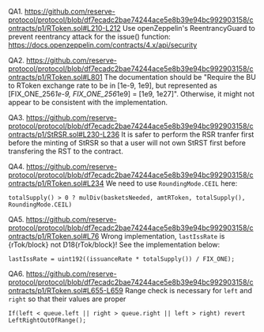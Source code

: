 QA1. https://github.com/reserve-protocol/protocol/blob/df7ecadc2bae74244ace5e8b39e94bc992903158/contracts/p1/RToken.sol#L210-L212
Use openZeppelin's ReentrancyGuard to prevent reentrancy attack for the issue() function:
https://docs.openzeppelin.com/contracts/4.x/api/security

QA2. https://github.com/reserve-protocol/protocol/blob/df7ecadc2bae74244ace5e8b39e94bc992903158/contracts/p1/RToken.sol#L801
The documentation should be "Require the BU to RToken exchange rate to be in [1e-9, 1e9], but represented as 
[FIX_ONE_256*1e-9, FIX_ONE_256*1e9] =  [1e9, 1e27]". Otherwise, it might not appear to be consistent with the implementation.
 
QA3. https://github.com/reserve-protocol/protocol/blob/df7ecadc2bae74244ace5e8b39e94bc992903158/contracts/p1/StRSR.sol#L230-L236
It is safer to perform the RSR tranfer first before the minting of StRSR so that a user will not own StRST first before transfering the RST to the contract.

QA4. https://github.com/reserve-protocol/protocol/blob/df7ecadc2bae74244ace5e8b39e94bc992903158/contracts/p1/RToken.sol#L234
We need to use ``RoundingMode.CEIL`` here:
```
totalSupply() > 0 ? mulDiv(basketsNeeded, amtRToken, totalSupply(), RoundingMode.CEIL)

``` 

QA5. https://github.com/reserve-protocol/protocol/blob/df7ecadc2bae74244ace5e8b39e94bc992903158/contracts/p1/RToken.sol#L76
Wrong implementation, ``lastIssRate`` is {rTok/block} not D18{rTok/block}! See the implementation below: 
```
lastIssRate = uint192((issuanceRate * totalSupply()) / FIX_ONE);

```

QA6. https://github.com/reserve-protocol/protocol/blob/df7ecadc2bae74244ace5e8b39e94bc992903158/contracts/p1/RToken.sol#L655-L659
Range check is necessary for ``left`` and ``right`` so that their values are proper
```
If(left < queue.left || right > queue.right || left > right) revert LeftRightOutOfRange();

```

